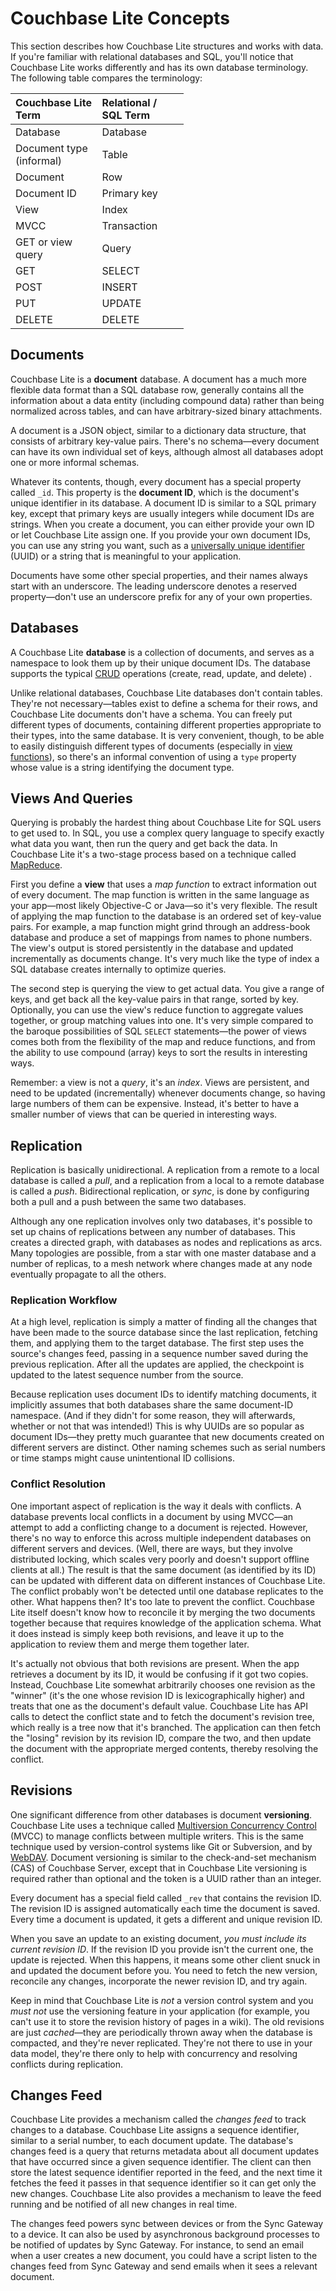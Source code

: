 


# Couchbase Lite Concepts

This section describes how Couchbase Lite structures and works with data. If you're familiar with relational databases and SQL, you'll notice that Couchbase Lite works differently and has its own database terminology. The following table compares the terminology:

<table style="width:55%">
<col style="width:50%;text-align:left" />
<thead>
<tr style="text-align:left">
<th> Couchbase Lite Term</th>
<th>Relational / SQL Term</th>
</tr>
</thead>
<tr><td>Database</td><td> Database</td></tr>
<tr><td> Document type (informal)</td><td>Table</td></tr>
<tr><td> Document</td><td>Row</td></tr>
<tr><td> Document ID</td><td>Primary key</td></tr>
<tr><td> View</td><td>Index</td></tr>
<tr><td> MVCC</td><td>Transaction</td></tr>
<tr><td> GET or view query</td><td>Query</td></tr>
<tr><td> GET</td><td>SELECT</td></tr>
<tr><td> POST</td><td>INSERT</td></tr>
<tr><td> PUT</td><td>UPDATE</td></tr>
<tr><td> DELETE</td><td>DELETE</td></tr>
</table>


## Documents

Couchbase Lite is a **document** database. A document has a much more flexible data format than a SQL database row, generally contains all the information about a data entity (including compound data) rather than being normalized across tables, and can have arbitrary-sized binary attachments.

A document is a JSON object, similar to a dictionary data structure, that consists of arbitrary key-value pairs. There's no schema—every document can have its own individual set of keys, although almost all databases adopt one or more informal schemas.

Whatever its contents, though, every document has a special property called `_id`. This property is the **document ID**, which is the document's unique identifier in its database. A document ID is similar to a SQL primary key, except that primary keys are usually integers while document IDs are strings.  When you create a document, you can either provide your own ID or let Couchbase Lite assign one. If you provide your own document IDs, you can use any string you want, such as a [universally unique identifier](http://en.wikipedia.org/wiki/Uuid) (UUID) or a string that is meaningful to your application.

Documents have some other special properties, and their names always start with an underscore. The leading underscore denotes a reserved property—don't use an underscore prefix for any of your own properties.


## Databases

A Couchbase Lite **database** is a collection of documents, and serves as a namespace to look them up by their unique document IDs. The database supports the typical [CRUD](http://en.wikipedia.org/wiki/Create,_read,_update_and_delete) operations (create, read, update, and delete) .

Unlike relational databases, Couchbase Lite databases don't contain tables. They're not necessary—tables exist to define a schema for their rows, and Couchbase Lite documents don't have a schema. You can freely put different types of documents, containing different properties appropriate to their types, into the same database. It is very convenient, though, to be able to easily distinguish different types of documents (especially in [view functions](#views-and-queries)), so there's an informal convention of using a `type` property whose value is a string identifying the document type.


## Views And Queries

Querying is probably the hardest thing about Couchbase Lite for SQL users to get used to. In SQL, you use a complex query language to specify exactly what data you want, then run the query and get back the data. In Couchbase Lite it's a two-stage process based on a technique called [MapReduce](http://en.wikipedia.org/wiki/MapReduce).

First you define a **view** that uses a _map function_ to extract information out of every document. The map function is written in the same language as your app—most likely Objective-C or Java—so it's very flexible. The result of applying the map function to the database is an ordered set of key-value pairs. For example, a map function might grind through an address-book database and produce a set of mappings from names to phone numbers. The view's output is stored persistently in the database and updated incrementally as documents change. It's very much like the type of index a SQL database creates internally to optimize queries.

The second step is querying the view to get actual data. You give a range of keys, and get back all the key-value pairs in that range, sorted by key. Optionally, you can use the view's reduce function to aggregate values together, or group matching values into one. It's very simple compared to the baroque possibilities of SQL `SELECT` statements—the power of views comes both from the flexibility of the map and reduce functions, and from the ability to use compound (array) keys to sort the results in interesting ways.

Remember: a view is not a _query_, it's an _index_. Views are persistent, and need to be updated (incrementally) whenever documents change, so having large numbers of them can be expensive. Instead, it's better to have a smaller number of views that can be queried in interesting ways.


## Replication

Replication is basically unidirectional. A replication from a remote to a local database is called a *pull*, and a replication from a local to a remote database is called a *push*. Bidirectional replication, or *sync*, is done by configuring both a pull and a push between the same two databases.

Although any one replication involves only two databases, it's possible to set up chains of replications between any number of databases. This creates a directed graph, with databases as nodes and replications as arcs. Many topologies are possible, from a star with one master database and a number of replicas, to a mesh network where changes made at any node eventually propagate to all the others.


### Replication Workflow

At a high level, replication is simply a matter of finding all the changes that have been made to the source database since the last replication, fetching them, and applying them to the target database. The first step uses the source's changes feed, passing in a sequence number saved during the previous replication. After all the updates are applied, the checkpoint is updated to the latest sequence number from the source.

Because replication uses document IDs to identify matching documents, it implicitly assumes that both databases share the same document-ID namespace. (And if they didn't for some reason, they will afterwards, whether or not that was intended!) This is why UUIDs are so popular as document IDs—they pretty much guarantee that new documents created on different servers are distinct. Other naming schemes such as serial numbers or time stamps might cause unintentional ID collisions.


### Conflict Resolution

One important aspect of replication is the way it deals with conflicts. A database prevents local conflicts in a document by using MVCC—an attempt to add a conflicting change to a document is rejected. However, there's no way to enforce this across multiple independent databases on different servers and devices. (Well, there are ways, but they involve distributed locking, which scales very poorly and doesn't support offline clients at all.) The result is that the same document (as identified by its ID) can be updated with different data on different instances of Couchbase Lite. The conflict probably won't be detected until one database replicates to the other. What happens then? It's too late to prevent the conflict.  Couchbase Lite itself doesn't know how to reconcile it by merging the two documents together because that requires knowledge of the application schema. What it does instead is simply keep both revisions, and leave it up to the application to review them and merge them together later.

It's actually not obvious that both revisions are present. When the app retrieves a document by its ID, it would be confusing if it got two copies. Instead, Couchbase Lite somewhat arbitrarily chooses one revision as the "winner" (it's the one whose revision ID is lexicographically higher) and treats that one as the document's default value. Couchbase Lite has API calls to detect the conflict state and to fetch the document's revision tree, which really is a tree now that it's branched. The application can then fetch the "losing" revision by its revision ID, compare the two, and then update the document with the appropriate merged contents, thereby resolving the conflict.


## Revisions

One significant difference from other databases is document **versioning**. Couchbase Lite uses a technique called [Multiversion Concurrency Control](http://en.wikipedia.org/wiki/Multiversion_concurrency_control) (MVCC) to manage conflicts between multiple writers. This is the same technique used by version-control systems like Git or Subversion, and by [WebDAV](http://en.wikipedia.org/wiki/Webdav). Document versioning is similar to the check-and-set mechanism (CAS) of Couchbase Server, except that in Couchbase Lite versioning is required rather than optional and the token is a UUID rather than an integer.

Every document has a special field called `_rev` that contains the revision ID. The revision ID is assigned automatically each time the document is saved. Every time a document is updated, it gets a different and unique revision ID.

When you save an update to an existing document, _you must include its current revision ID_. If the revision ID you provide isn't the current one, the update is rejected. When this happens, it means some other client snuck in and updated the document before you. You need to fetch the new version, reconcile any changes, incorporate the newer revision ID, and try again.

Keep in mind that Couchbase Lite is *not* a version control system and you *must not* use the versioning feature in your application (for example, you can't use it to store the revision history of pages in a wiki). The old revisions are just *cached*—they are periodically thrown away when the database is compacted, and they're never replicated. They're not there to use in your data model, they're there only to help with concurrency and resolving conflicts during replication.


## Changes Feed

Couchbase Lite provides a mechanism called the *changes feed* to track changes to a database. Couchbase Lite assigns a sequence identifier, similar to a serial number, to each document update. The database's changes feed is a query that returns metadata about all document updates that have occurred since a given sequence identifier. The client can then store the latest sequence identifier reported in the feed, and the next time it fetches the feed it passes in that sequence identifier so it can get only the new changes. Couchbase Lite also provides a mechanism to leave the feed running and be notified of all new changes in real time.

The changes feed powers sync between devices or from the Sync Gateway to a device. It can also be used by asynchronous background processes to be notified of updates by Sync Gateway. For instance, to send an email when a user creates a new document, you could have a script listen to the changes feed from Sync Gateway and send emails when it sees a relevant document.
